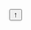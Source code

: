 <!DOCTYPE html>
<html lang="en">
<head>
 <meta charset="UTF-8">
 <meta name="viewport" content="width=device-width, initial-scale=1.0">
 <meta http-equiv="X-UA-Compatible" content="ie=edge">
 <link rel="icon" href="favicon.png" type="icon-x">
 <title>(васильев данил) Flappy bird</title>
</head>
<body>
<button>
	↑
</button>
 <canvas id="canvas" width="288" height="512"></canvas>

 <script>
 	let button = document.querySelector('button'); // хнопка
    button.onclick = function(){
         function moveUp() {
 yPos -= 25;
 fly.play();
}
    }

 	var cvs = document.getElementById("canvas");
var ctx = cvs.getContext("2d");

var bird = new Image();
var bg = new Image();
var fg = new Image();
var pipeUp = new Image();
var pipeBottom = new Image();

bird.src = "bird.png";
bg.src = "bg.png";
fg.src = "fg.png";
pipeUp.src = "pipeUp.png";
pipeBottom.src = "pipeBottom.png";

// Звуковые файлы
var fly = new Audio();
var score_audio = new Audio();

fly.src = "fly.mp3";
score_audio.src = "score.mp3";

var gap = 90;

// При нажатии на какую-либо кнопку
document.addEventListener("keydown", moveUp);

function moveUp() {
 yPos -= 25;
 fly.play();
}

// Создание блоков
var pipe = [];

pipe[0] = {
 x : cvs.width,
 y : 0
}

var score = 0;
// Позиция птички
var xPos = 10;
var yPos = 150;
var grav = 1.5;

function draw() {
 ctx.drawImage(bg, 0, 0);

 for(var i = 0; i < pipe.length; i++) {
 ctx.drawImage(pipeUp, pipe[i].x, pipe[i].y);
 ctx.drawImage(pipeBottom, pipe[i].x, pipe[i].y + pipeUp.height + gap);

 pipe[i].x--;

 if(pipe[i].x == 125) {
 pipe.push({
 x : cvs.width,
 y : Math.floor(Math.random() * pipeUp.height) - pipeUp.height
 });
 }

 // Отслеживание прикосновений
 if(xPos + bird.width >= pipe[i].x
 && xPos <= pipe[i].x + pipeUp.width
 && (yPos <= pipe[i].y + pipeUp.height
 || yPos + bird.height >= pipe[i].y + pipeUp.height + gap) || yPos + bird.height >= cvs.height - fg.height) {
 location.reload(); // Перезагрузка страницы
 }

 if(pipe[i].x == 5) {
 score++;
 score_audio.play();
 }
 }

 ctx.drawImage(fg, 0, cvs.height - fg.height);
 ctx.drawImage(bird, xPos, yPos);

 yPos += grav;

 ctx.fillStyle = "#000";
 ctx.font = "24px 'Stalinist One'";
 ctx.fillText("Счет: " + score, 10, cvs.height - 20);

 requestAnimationFrame(draw);
}

pipeBottom.onload = draw;
 </script>
 <style>

 	@import url('https://fonts.googleapis.com/css2?family=Stalinist+One&display=swap');


 	body {
 		background-image:url(bg-body.jpg);
 	}
 	
 </style>
</body>
</html>
